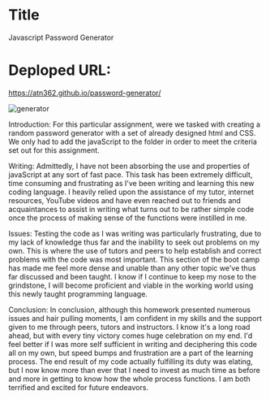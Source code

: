 # Title

Javascript Password Generator

# Deploped URL: 

https://atn362.github.io/password-generator/

![generator](https://user-images.githubusercontent.com/77468756/124655238-35c38000-de65-11eb-8264-574a3004fcc4.png)

Introduction:
For this particular assignment, were we tasked with creating a random password generator with a set of already designed html and CSS.  We only had to add the javaScript to the folder in order to meet the criteria set out for this assignment.

Writing:
Admittedly, I have not been absorbing the use and properties of javaScript at any sort of fast pace.  This task has been extremely difficult, time consuming and frustrating as I've been writing and learning this new coding language.  I heavily relied upon the assistance of my tutor, internet resources, YouTube videos and have even reached out to friends and acquaintances to assist in writing what turns out to be rather simple code once the process of making sense of the functions were instilled in me. 

Issues: Testing the code as I was writing was particularly frustrating, due to my lack of knowledge thus far and the inability to seek out problems on my own.  This is where the use of tutors and peers to help establish and correct problems with the code was most important.  This section of the boot camp has made me feel more dense and unable than any other topic we've thus far discussed and been taught.  I know if I continue to keep my nose to the grindstone, I will become proficient and viable in the working world using this newly taught programming language.

Conclusion:
In conclusion, although this homework presented numerous issues and hair pulling moments, I am confident in my skills and the support given to me through peers, tutors and instructors.  I know it's a long road ahead, but with every tiny victory comes huge celebration on my end.  I'd feel better if I was more self sufficient in writing and deciphering this code all on my own, but speed bumps and frustration are a part of the learning process.  The end result of my code actually fulfilling its duty was elating, but I now know more than ever that I need to invest as much time as before and more in getting to know how the whole process functions.  I am both terrified and excited for future endeavors.
